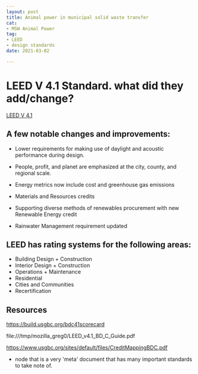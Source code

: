 ```yaml
---
layout: post
title: Animal power in municipal solid waste transfer
cat:
- MSW Animal Power
tag:
- LEED
- design standards
date: 2021-03-02

---
```

LEED V 4.1 Standard. what did they add/change?
=============================================

[LEED V 4.1](https://www.usgbc.org/leed/v41)



## A few notable changes and improvements:

- Lower requirements for making use of daylight and acoustic performance during design.

- People, profit, and planet are emphasized at the city, county, and regional scale.

- Energy metrics now include cost and greenhouse gas emissions

- Materials and Resources credits 

- Supporting diverse methods of renewables procurement with new Renewable Energy credit

- Rainwater Management requirement updated


## LEED has rating systems for the following areas: 

- Building Design + Construction
- Interior Design + Construction
- Operations + Maintenance
- Residential
- Cities and Communities
- Recertification

## Resources

https://build.usgbc.org/bdc41scorecard

file:///tmp/mozilla_greg0/LEED_v4.1_BD_C_Guide.pdf

https://www.usgbc.org/sites/default/files/CreditMappingBDC.pdf
   - node that is a very 'meta' document that has many important standards to take note of.

